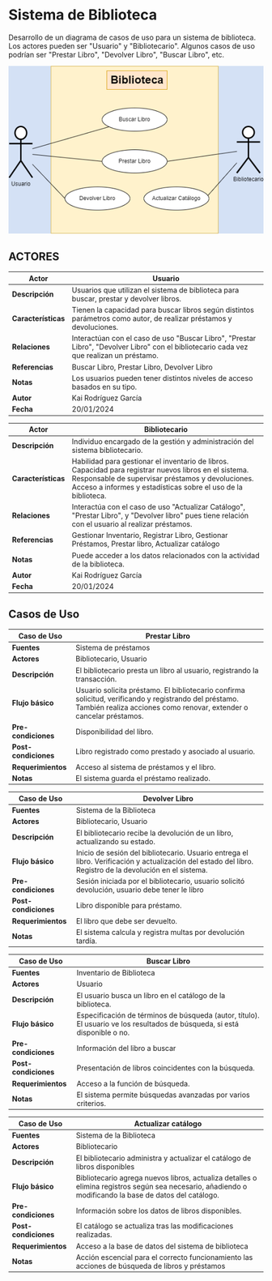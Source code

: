 # Sistema de Biblioteca

Desarrollo de un diagrama de casos de uso para un sistema de biblioteca. Los actores pueden ser "Usuario" y "Bibliotecario". Algunos casos de uso podrían ser "Prestar Libro", "Devolver Libro", "Buscar Libro", etc.

<img src="Diagramasintitulo.drawio.png">

## ACTORES

| Actor | Usuario |
|---|---|
| **Descripción** | Usuarios que utilizan el sistema de biblioteca para buscar, prestar y devolver libros. |
| **Características** | Tienen la capacidad para buscar libros según distintos parámetros como autor, de realizar préstamos y devoluciones. |
| **Relaciones** | Interactúan con el caso de uso "Buscar Libro", "Prestar Libro", "Devolver Libro" con el bibliotecario cada vez que realizan un préstamo. |
| **Referencias** | Buscar Libro, Prestar Libro, Devolver Libro |
| **Notas** | Los usuarios pueden tener distintos niveles de acceso basados en su tipo.|
| **Autor** | Kai Rodríguez García |
| **Fecha** | 20/01/2024 |


| Actor | Bibliotecario |
|---|---|
| **Descripción** | Individuo encargado de la gestión y administración del sistema bibliotecario. |
| **Características** | Habilidad para gestionar el inventario de libros. Capacidad para registrar nuevos libros en el sistema. Responsable de supervisar préstamos y devoluciones. Acceso a informes y estadísticas sobre el uso de la biblioteca. |
| **Relaciones** | Interactúa con el caso de uso "Actualizar Catálogo", "Prestar Libro", y "Devolver libro" pues tiene relación con el usuario al realizar préstamos. |
| **Referencias** | Gestionar Inventario, Registrar Libro, Gestionar Préstamos, Prestar libro, Actualizar catálogo |
| **Notas** | Puede acceder a los datos relacionados con la actividad de la biblioteca. |
| **Autor** | Kai Rodríguez García |
| **Fecha** | 20/01/2024 |


## Casos de Uso

|  Caso de Uso                |      Prestar Libro          |
|------------------|-----------------------------------|
| **Fuentes**      | Sistema de préstamos                           |
| **Actores**      | Bibliotecario, Usuario             |
| **Descripción**  | El bibliotecario presta un libro al usuario, registrando la transacción. |
| **Flujo básico** | Usuario solicita préstamo. El bibliotecario confirma solicitud, verificando y registrando del préstamo. También realiza acciones como renovar, extender o cancelar préstamos.  |
| **Pre-condiciones** | Disponibilidad del libro. |
| **Post-condiciones** | Libro registrado como prestado y asociado al usuario. |
| **Requerimientos** | Acceso al sistema de préstamos y el libro. |
| **Notas**        | El sistema guarda el préstamo realizado. |


|  Caso de Uso               |   Devolver Libro       |
|------------------|-----------------------------------|
| **Fuentes**      | Sistema de la Biblioteca           |
| **Actores**      | Bibliotecario, Usuario             |
| **Descripción**  | El bibliotecario recibe la devolución de un libro, actualizando su estado. |
| **Flujo básico** |Inicio de sesión del bibliotecario. Usuario entrega el libro. Verificación y actualización del estado del libro. Registro de la devolución en el sistema. |
| **Pre-condiciones** | Sesión iniciada por el bibliotecario, usuario solicitó devolución, usuario debe tener le libro |
| **Post-condiciones** | Libro disponible para préstamo. |
| **Requerimientos** | El libro que debe ser devuelto. |
| **Notas**        | El sistema calcula y registra multas por devolución tardía. |


| Caso de Uso            |        Buscar Libro       |
|------------------|-----------------------------------|
| **Fuentes**      | Inventario de Biblioteca                 |
| **Actores**      | Usuario                           |
| **Descripción**  | El usuario busca un libro en el catálogo de la biblioteca. |
| **Flujo básico** | Especificación de términos de búsqueda (autor, título). El usuario ve los resultados de búsqueda, si está disponible o no. |
| **Pre-condiciones** | Información del libro a buscar |
| **Post-condiciones** | Presentación de libros coincidentes con la búsqueda. |
| **Requerimientos** | Acceso a la función de búsqueda. |
| **Notas**        | El sistema permite búsquedas avanzadas por varios criterios. |

|  Caso de Uso    |    Actualizar catálogo  |
|------------------|-----------------------------------|
| **Fuentes**      | Sistema de la Biblioteca    |
| **Actores**      | Bibliotecario                      |
| **Descripción**  | El bibliotecario administra y actualizar el catálogo de libros disponibles|
| **Flujo básico** | Bibliotecario agrega nuevos libros, actualiza detalles o elimina registros según sea necesario, añadiendo o modificando la base de datos del catálogo. |
| **Pre-condiciones** | Información sobre los datos de libros disponibles. |
| **Post-condiciones** | El catálogo se actualiza tras las modificaciones realizadas. |
| **Requerimientos** | Acceso a la base de datos del sistema de biblioteca |
| **Notas**        | Acción escencial para el correcto funcionamiento las acciones de búsqueda de libros y préstamos |
